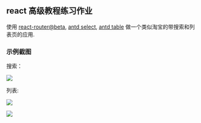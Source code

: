 ## react 高级教程练习作业

使用 [react-router@beta](https://github.com/rackt/react-router), 
[antd select](http://ant.design/components/select/), 
[antd table](http://ant.design/components/table/) 做一个类似淘宝的带搜索和列表页的应用.

### 示例截图

搜索：

![](http://gtms04.alicdn.com/tps/i4/TB13LcZJpXXXXb1XXXXaNQJJVXX-676-433.png)

列表:

![](http://gtms04.alicdn.com/tps/i4/TB1KnsIJpXXXXcbXFXXXNRGFVXX-666-571.png)

![](http://gtms02.alicdn.com/tps/i2/TB1NcssJpXXXXajaXXXzdh.8FXX-656-503.png)